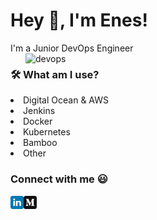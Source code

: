 <h1> Hey 👋, I'm Enes!</h1>

I'm a Junior DevOps Engineer <img src="https://github.com/1enesplus/1enesplus/blob/main/devops.png" alt="devops" width=480 height=auto align="right">


### 🛠  What am I use?

 <li>Digital Ocean & AWS</li>
 <li>Jenkins</li>
 <li>Docker</li>
 <li>Kubernetes</li>
 <li>Bamboo</li>  
 <li>Other</li>
 </ul>
 
 
### Connect with me :smiley:
<a href="https://www.linkedin.com/in/enes-cetinkaya/">
  <img align="left" alt="Vedant Jajoo Linkdin" width="21px" src="https://raw.githubusercontent.com/edent/SuperTinyIcons/099dc12b59179d07d534069bc8551718f786d91a/images/svg/linkedin.svg" />
</a>

<a href="https://enescetinkaya.net">
  <img align="left" alt="Vedant Jajoo Medium" width="21px" src="https://raw.githubusercontent.com/edent/SuperTinyIcons/099dc12b59179d07d534069bc8551718f786d91a/images/svg/medium.svg" />
</a>


